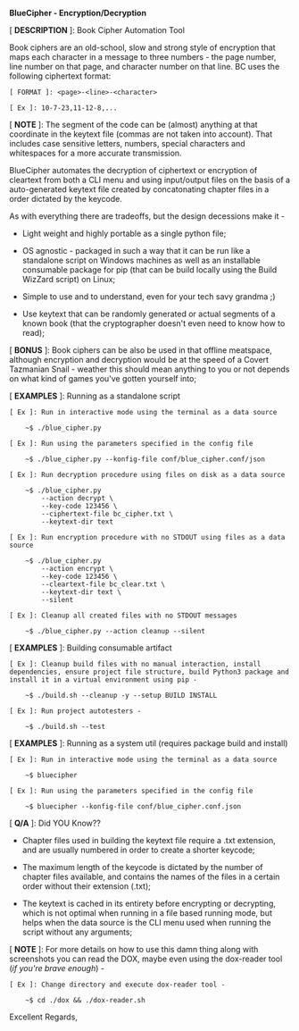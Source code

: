 **BlueCipher - Encryption/Decryption**

[ **DESCRIPTION** ]: Book Cipher Automation Tool

Book ciphers are an old-school, slow and strong style of encryption that maps each character in a message to three numbers - the page number, line number on that page, and character number on that line. BC uses the following ciphertext format:

    [ FORMAT ]: <page>-<line>-<character>

    [ Ex ]: 10-7-23,11-12-8,...

[ **NOTE** ]: The <character> segment of the code can be (almost) anything at that coordinate in the keytext file (commas are not taken into account). That includes case sensitive letters, numbers, special characters and whitespaces for a more accurate transmission.

BlueCipher automates the decryption of ciphertext or encryption of cleartext from both a CLI menu and using input/output files on the basis of a auto-generated keytext file created by concatonating chapter files in a order dictated by the keycode.

As with everything there are tradeoffs, but the design decessions make it -

* Light weight and highly portable as a single python file;

* OS agnostic - packaged in such a way that it can be run like a standalone script on Windows machines as well as an installable consumable package for pip (that can be build locally using the Build WizZard script) on Linux;

* Simple to use and to understand, even for your tech savy grandma ;)

* Use keytext that can be randomly generated or actual segments of a known book (that the cryptographer doesn't even need to know how to read);

[ **BONUS** ]: Book ciphers can be also be used in that offline meatspace, although encryption and decryption would be at the speed of a Covert Tazmanian Snail - weather this should mean anything to you or not depends on what kind of games you've gotten yourself into;

[ **EXAMPLES** ]: Running as a standalone script

    [ Ex ]: Run in interactive mode using the terminal as a data source

        ~$ ./blue_cipher.py

    [ Ex ]: Run using the parameters specified in the config file

        ~$ ./blue_cipher.py --konfig-file conf/blue_cipher.conf/json

    [ Ex ]: Run decryption procedure using files on disk as a data source

        ~$ ./blue_cipher.py
            --action decrypt \
            --key-code 123456 \
            --ciphertext-file bc_cipher.txt \
            --keytext-dir text

    [ Ex ]: Run encryption procedure with no STDOUT using files as a data source

        ~$ ./blue_cipher.py
            --action encrypt \
            --key-code 123456 \
            --cleartext-file bc_clear.txt \
            --keytext-dir text \
            --silent

    [ Ex ]: Cleanup all created files with no STDOUT messages

        ~$ ./blue_cipher.py --action cleanup --silent

[ **EXAMPLES** ]: Building consumable artifact

    [ Ex ]: Cleanup build files with no manual interaction, install dependencies, ensure project file structure, build Python3 package and install it in a virtual environment using pip -

        ~$ ./build.sh --cleanup -y --setup BUILD INSTALL

    [ Ex ]: Run project autotesters -

        ~$ ./build.sh --test

[ **EXAMPLES** ]: Running as a system util (requires package build and install)

    [ Ex ]: Run in interactive mode using the terminal as a data source

        ~$ bluecipher

    [ Ex ]: Run using the parameters specified in the config file

        ~$ bluecipher --konfig-file conf/blue_cipher.conf.json

[ **Q/A** ]: Did YOU Know??

* Chapter files used in building the keytext file require a .txt extension, and are usually numbered in order to create a shorter keycode;

* The maximum length of the keycode is dictated by the number of chapter files available, and contains the names of the files in a certain order without their extension (.txt);

* The keytext is cached in its entirety before encrypting or decrypting, which is not optimal when running in a file based running mode, but helps when the data source is the CLI menu used when running the script without any arguments;

[ **NOTE** ]: For more details on how to use this damn thing along with screenshots you can read the DOX, maybe even using the dox-reader tool (*if you're brave enough*) -

    [ Ex ]: Change directory and execute dox-reader tool -

        ~$ cd ./dox && ./dox-reader.sh

Excellent Regards,

